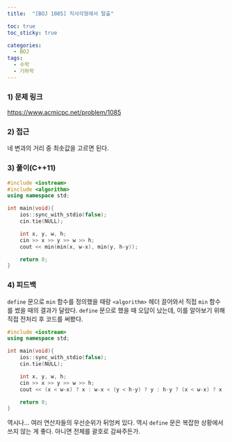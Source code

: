```yaml
---
title:  "[BOJ 1085] 직사각형에서 탈출"

toc: true
toc_sticky: true

categories:
  - BOJ
tags:
  - 수학
  - 기하학
---
```


### 1) 문제 링크

<https://www.acmicpc.net/problem/1085>

### 2) 접근

네 변과의 거리 중 최솟값을 고르면 된다.

### 3) 풀이(C++11)

```cpp
#include <iostream>
#include <algorithm>
using namespace std;

int main(void){
    ios::sync_with_stdio(false);
    cin.tie(NULL);

    int x, y, w, h;
    cin >> x >> y >> w >> h;
    cout << min(min(x, w-x), min(y, h-y));

    return 0;
}
```


### 4) 피드백

```define``` 문으로 ```min``` 함수를 정의했을 때랑 ```<algorithm>``` 헤더 끌어와서 직접 ```min``` 함수를 썼을 때의 결과가 달랐다. ```define``` 문으로 했을 때 오답이 났는데, 이를 알아보기 위해 직접 전처리 후 코드를 써봤다.

```cpp
#include <iostream>
using namespace std;

int main(void){
    ios::sync_with_stdio(false);
    cin.tie(NULL);

    int x, y, w, h;
    cin >> x >> y >> w >> h;
    cout << (x < w-x) ? x : w-x < (y < h-y) ? y : h-y ? (x < w-x) ? x : w-x : (y < h-y) ? y : h-y;

    return 0;
}
```

역시나… 여러 연산자들의 우선순위가 뒤엉켜 있다. 역시 ```define``` 문은 복잡한 상황에서 쓰지 않는 게 좋다. 아니면 전체를 괄호로 감싸주든가.